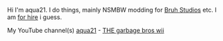 Hi I'm aqua21. I do things, mainly NSMBW modding for [Bruh Studios](http://bruhstudios.aqua21.rf.gd) etc.
I am [for hire](aqua21.rf.gd/forhire) i guess.

My YouTube channel(s) [aqua21](https://www.youtube.com/channel/UCpLPIRpXNo70E0XDQPQwxQQ) - [THE garbage bros wii](https://www.youtube.com/channel/UCpvhZmAmofOxyZPwfupK43Q)
